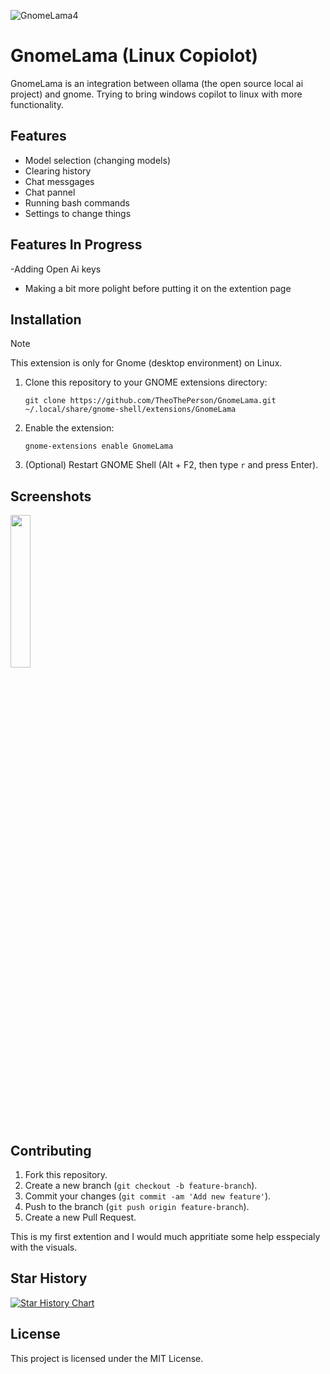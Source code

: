 ![GnomeLama4](https://github.com/user-attachments/assets/64b8c9e7-cd14-4adf-92d4-e92d7aac13d9)

# GnomeLama (Linux Copiolot)

GnomeLama is an integration between ollama (the open source local ai project) and gnome. Trying to bring windows copilot to linux with more functionality.

## Features
- Model selection (changing models)
- Clearing history
- Chat messgages
- Chat pannel
- Running bash commands
- Settings to change things

## Features In Progress

-Adding Open Ai keys
- Making a bit more polight before putting it on the extention page

## Installation

> [!NOTE]
> This extension is only for Gnome (desktop environment) on Linux.

1. Clone this repository to your GNOME extensions directory:
	```
	git clone https://github.com/TheoThePerson/GnomeLama.git ~/.local/share/gnome-shell/extensions/GnomeLama
	```
2. Enable the extension:
	```
	gnome-extensions enable GnomeLama
	```
3. (Optional) Restart GNOME Shell (Alt + F2, then type `r` and press Enter).

## Screenshots

<img src="https://github.com/user-attachments/assets/6649b93a-eefb-480b-a376-791b809f1dd0" width="25%">

 
## Contributing

1. Fork this repository.
2. Create a new branch (`git checkout -b feature-branch`).
3. Commit your changes (`git commit -am 'Add new feature'`).
4. Push to the branch (`git push origin feature-branch`).
5. Create a new Pull Request.

This is my first extention and I would much appritiate some help esspecialy with the visuals.

## Star History

[![Star History Chart](https://api.star-history.com/svg?repos=TheoThePerson/GnomeLama&type=Date)](https://star-history.com/#TheoThePerson/GnomeLama&Date)


## License

This project is licensed under the MIT License.
